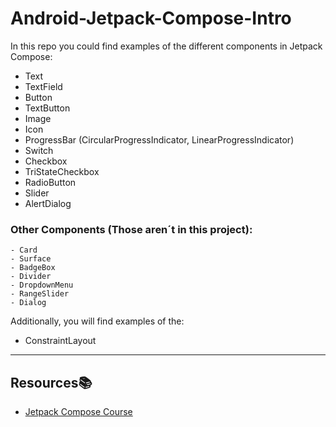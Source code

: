 # Android-Jetpack-Compose-Intro

In this repo you could find examples of the different components in Jetpack Compose:
- Text
- TextField
- Button
- TextButton
- Image
- Icon
- ProgressBar (CircularProgressIndicator, LinearProgressIndicator)
- Switch
- Checkbox
- TriStateCheckbox
- RadioButton
- Slider
- AlertDialog

### Other Components (Those aren´t in this project):

    - Card
    - Surface
    - BadgeBox
    - Divider
    - DropdownMenu
    - RangeSlider
    - Dialog
    
Additionally, you will find examples of the:
- ConstraintLayout

---

## Resources:books:

* [Jetpack Compose Course](https://www.udemy.com/course/jetpack-compose-desde-0-a-profesional/) 
